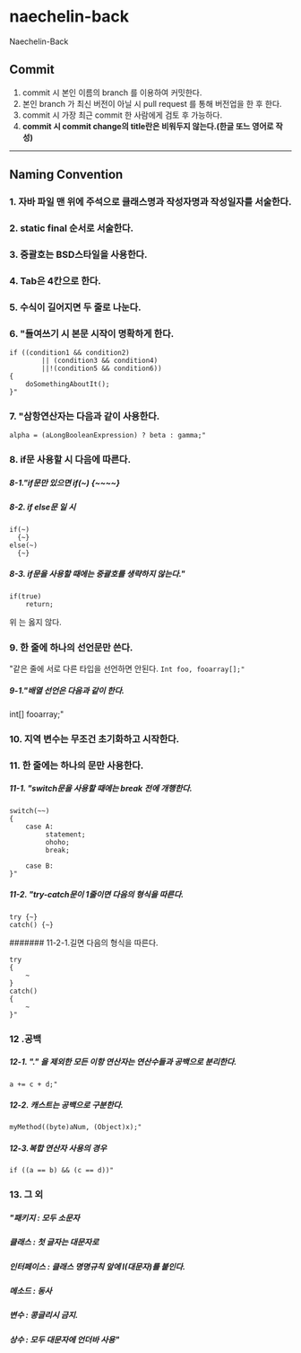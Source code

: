 # naechelin-back
Naechelin-Back 

## Commit 
1. commit 시 본인 이름의 branch 를 이용하여 커밋한다.    
2. 본인 branch 가 최신 버전이 아닐 시 pull request 를 통해 버전업을 한 후 한다.  
3. commit 시 가장 최근 commit 한 사람에게 검토 후 가능하다.
4. __commit 시 commit change의 title란은 비워두지 않는다.(한글 또느 영어로 작성)__

--------
## Naming Convention
### 1. 자바 파일 맨 위에 주석으로 클래스명과 작성자명과 작성일자를 서술한다.

### 2. static final 순서로 서술한다.

### 3. 중괄호는 BSD스타일을 사용한다.
### 4. Tab은 4칸으로 한다.
### 5. 수식이 길어지면 두 줄로 나눈다.
### 6. "들여쓰기 시 본문 시작이 명확하게 한다.
```
if ((condition1 && condition2) 
        || (condition3 && condition4) 
        ||!(condition5 && condition6)) 
{ 
    doSomethingAboutIt(); 
}"
```
### 7. "삼항연산자는 다음과 같이 사용한다.
```
alpha = (aLongBooleanExpression) ? beta : gamma;"
```
### 8. if문 사용할 시 다음에 따른다.
##### 8-1."if문만 있으면 if(~) {~~~~}
##### 8-2. if else문 일 시
```
if(~)
  {~}
else(~)
  {~}
```

##### 8-3. if문을 사용할 때에는 중괄호를 생략하지 않는다."
```
if(true)
    return;
```
위 는 옳지 않다.

### 9. 한 줄에 하나의 선언문만 쓴다.
"같은 줄에 서로 다른 타입을 선언하면 안된다.
```Int foo, fooarray[];"```
##### 9-1."배열 선언은 다음과 같이 한다.
int[] fooarray;"

### 10. 지역 변수는 무조건 초기화하고 시작한다.

### 11. 한 줄에는 하나의 문만 사용한다.
##### 11-1. "switch문을 사용할 때에는 break 전에 개행한다.
```
switch(~~)
{
    case A:
         statement;
         ohoho;
         break;

    case B:
}"
```
##### 11-2. "try-catch문이 1줄이면 다음의 형식을 따른다.
```
try {~} 
catch() {~}
```

####### 11-2-1.길면 다음의 형식을 따른다.
```
try
{
    ~
}
catch()
{  
    ~
}"
```

### 12 .공백
##### 12-1. "." 을 제외한 모든 이항 연산자는 연산수들과 공백으로 분리한다.
```a += c + d;"```

##### 12-2. 캐스트는 공백으로 구분한다.
```myMethod((byte)aNum, (Object)x);"```

##### 12-3.복합 연산자 사용의 경우
```if ((a == b) && (c == d))"```


### 13. 그 외
##### "패키지 : 모두 소문자
##### 클래스 : 첫 글자는 대문자로
##### 인터페이스 : 클래스 명명규칙 앞에 I(대문자)를 붙인다.
##### 메소드 : 동사
##### 변수 : 콩글리시 금지.
##### 상수 : 모두 대문자에 언더바 사용"
